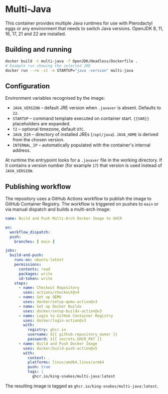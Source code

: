 # Multi-Java

This container provides multiple Java runtimes for use with Pterodactyl eggs or any environment that needs to switch Java versions.  OpenJDK 8, 11, 16, 17, 21 and 22 are installed.

## Building and running

```bash
docker build -t multi-java -f OpenJDK/Headless/Dockerfile .
# Example run showing the selected JRE
docker run --rm -it -e STARTUP="java -version" multi-java
```

## Configuration

Environment variables recognised by the image:

- `JAVA_VERSION` – default JRE version when `.javaver` is absent. Defaults to `22`.
- `STARTUP` – command template executed on container start. `{{VAR}}` placeholders are expanded.
- `TZ` – optional timezone, default `UTC`.
- `JAVA_DIR` – directory of installed JREs (`/opt/java`). `JAVA_HOME` is derived from the chosen version.
- `INTERNAL_IP` – automatically populated with the container's internal address.

At runtime the entrypoint looks for a `.javaver` file in the working directory. If it contains a version number (for example `17`) that version is used instead of `JAVA_VERSION`.

## Publishing workflow

The repository uses a GitHub Actions workflow to publish the image to GitHub Container Registry. The workflow is triggered on pushes to `main` or via manual dispatch and builds a multi-arch image:

```yaml
name: Build and Push Multi-Arch Docker Image to GHCR

on:
  workflow_dispatch:
  push:
    branches: [ main ]

jobs:
  build-and-push:
    runs-on: ubuntu-latest
    permissions:
      contents: read
      packages: write
      id-token: write
    steps:
      - name: Checkout Repository
        uses: actions/checkout@v4
      - name: Set up QEMU
        uses: docker/setup-qemu-action@v3
      - name: Set up Docker Buildx
        uses: docker/setup-buildx-action@v3
      - name: Login to GitHub Container Registry
        uses: docker/login-action@v3
        with:
          registry: ghcr.io
          username: ${{ github.repository_owner }}
          password: ${{ secrets.GHCR_PAT }}
      - name: Build and Push Docker Image
        uses: docker/build-push-action@v5
        with:
          context: .
          platforms: linux/amd64,linux/arm64
          push: true
          tags: |
            ghcr.io/king-snakes/multi-java:latest
```

The resulting image is tagged as `ghcr.io/king-snakes/multi-java:latest`.
